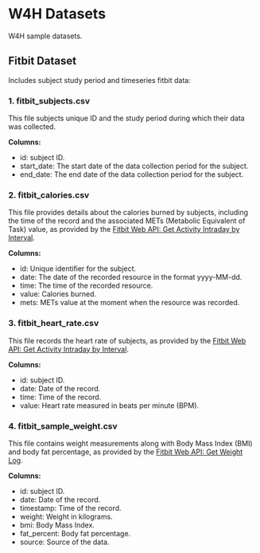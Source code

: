 # W4H Datasets

W4H sample datasets.

## Fitbit Dataset

Includes subject study period and timeseries fitbit data:

### 1. fitbit_subjects.csv

This file subjects unique ID and the study period during which their data was collected.

**Columns:**

- id: subject ID.
- start_date: The start date of the data collection period for the subject.
- end_date: The end date of the data collection period for the subject.

### 2. fitbit_calories.csv

This file provides details about the calories burned by subjects, including the time of the record and the associated METs (Metabolic Equivalent of Task) value, as provided by the [Fitbit Web API: Get Activity Intraday by Interval](https://dev.fitbit.com/build/reference/web-api/intraday/get-activity-intraday-by-interval/).

**Columns:**

- id: Unique identifier for the subject.
- date: The date of the recorded resource in the format yyyy-MM-dd.
- time: The time of the recorded resource.
- value: Calories burned.
- mets: METs value at the moment when the resource was recorded.

### 3. fitbit_heart_rate.csv

This file records the heart rate of subjects, as provided by the [Fitbit Web API: Get Activity Intraday by Interval](https://dev.fitbit.com/build/reference/web-api/intraday/get-activity-intraday-by-interval/).

**Columns:**

- id: subject ID.
- date: Date of the record.
- time: Time of the record.
- value: Heart rate measured in beats per minute (BPM).

### 4. fitbit_sample_weight.csv

This file contains weight measurements along with Body Mass Index (BMI) and body fat percentage, as provided by the [Fitbit Web API: Get Weight Log](https://dev.fitbit.com/build/reference/web-api/body/get-weight-log/).

**Columns:**

- id: subject ID.
- date: Date of the record.
- timestamp: Time of the record.
- weight: Weight in kilograms.
- bmi: Body Mass Index.
- fat_percent: Body fat percentage.
- source: Source of the data.
